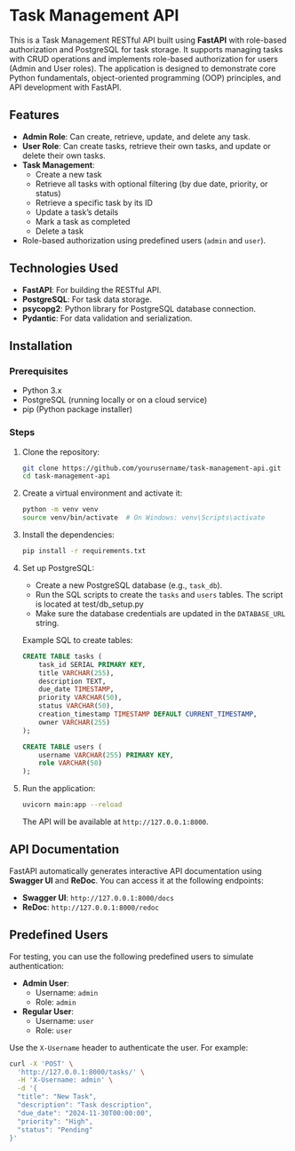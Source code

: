 # Task Management API

This is a Task Management RESTful API built using **FastAPI** with role-based authorization and PostgreSQL for task storage. It supports managing tasks with CRUD operations and implements role-based authorization for users (Admin and User roles). The application is designed to demonstrate core Python fundamentals, object-oriented programming (OOP) principles, and API development with FastAPI.

## Features

- **Admin Role**: Can create, retrieve, update, and delete any task.
- **User Role**: Can create tasks, retrieve their own tasks, and update or delete their own tasks.
- **Task Management**:
  - Create a new task
  - Retrieve all tasks with optional filtering (by due date, priority, or status)
  - Retrieve a specific task by its ID
  - Update a task’s details
  - Mark a task as completed
  - Delete a task
- Role-based authorization using predefined users (`admin` and `user`).
  
## Technologies Used

- **FastAPI**: For building the RESTful API.
- **PostgreSQL**: For task data storage.
- **psycopg2**: Python library for PostgreSQL database connection.
- **Pydantic**: For data validation and serialization.

## Installation

### Prerequisites

- Python 3.x
- PostgreSQL (running locally or on a cloud service)
- pip (Python package installer)

### Steps

1. Clone the repository:
    ```bash
    git clone https://github.com/yourusername/task-management-api.git
    cd task-management-api
    ```

2. Create a virtual environment and activate it:
    ```bash
    python -m venv venv
    source venv/bin/activate  # On Windows: venv\Scripts\activate
    ```

3. Install the dependencies:
    ```bash
    pip install -r requirements.txt
    ```

4. Set up PostgreSQL:
    - Create a new PostgreSQL database (e.g., `task_db`).
    - Run the SQL scripts to create the `tasks` and `users` tables. The script is located at test/db_setup.py
    - Make sure the database credentials are updated in the `DATABASE_URL` string.

    Example SQL to create tables:
    ```sql
    CREATE TABLE tasks (
        task_id SERIAL PRIMARY KEY,
        title VARCHAR(255),
        description TEXT,
        due_date TIMESTAMP,
        priority VARCHAR(50),
        status VARCHAR(50),
        creation_timestamp TIMESTAMP DEFAULT CURRENT_TIMESTAMP,
        owner VARCHAR(255)
    );

    CREATE TABLE users (
        username VARCHAR(255) PRIMARY KEY,
        role VARCHAR(50)
    );
    ```

5. Run the application:
    ```bash
    uvicorn main:app --reload
    ```

    The API will be available at `http://127.0.0.1:8000`.

## API Documentation

FastAPI automatically generates interactive API documentation using **Swagger UI** and **ReDoc**. You can access it at the following endpoints:

- **Swagger UI**: `http://127.0.0.1:8000/docs`
- **ReDoc**: `http://127.0.0.1:8000/redoc`

## Predefined Users

For testing, you can use the following predefined users to simulate authentication:

- **Admin User**:
  - Username: `admin`
  - Role: `admin`
- **Regular User**:
  - Username: `user`
  - Role: `user`

Use the `X-Username` header to authenticate the user. For example:
```bash
curl -X 'POST' \
  'http://127.0.0.1:8000/tasks/' \
  -H 'X-Username: admin' \
  -d '{
  "title": "New Task",
  "description": "Task description",
  "due_date": "2024-11-30T00:00:00",
  "priority": "High",
  "status": "Pending"
}'
